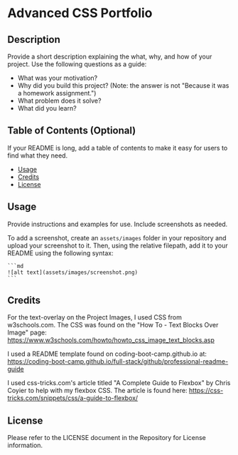 # Advanced CSS Portfolio

## Description

Provide a short description explaining the what, why, and how of your project. Use the following questions as a guide:

- What was your motivation?
- Why did you build this project? (Note: the answer is not "Because it was a homework assignment.")
- What problem does it solve?
- What did you learn?

## Table of Contents (Optional)

If your README is long, add a table of contents to make it easy for users to find what they need.

- [Usage](#usage)
- [Credits](#credits)
- [License](#license)


## Usage

Provide instructions and examples for use. Include screenshots as needed.

To add a screenshot, create an `assets/images` folder in your repository and upload your screenshot to it. Then, using the relative filepath, add it to your README using the following syntax:

    ```md
    ![alt text](assets/images/screenshot.png)
    ```

## Credits

For the text-overlay on the Project Images, I used CSS from w3schools.com.  The CSS was found on the "How To - Text Blocks Over Image" page: https://www.w3schools.com/howto/howto_css_image_text_blocks.asp 

I used a README template found on coding-boot-camp.github.io at: https://coding-boot-camp.github.io/full-stack/github/professional-readme-guide 

I used css-tricks.com's article titled "A Complete Guide to Flexbox" by Chris Coyier to help with my flexbox CSS.  The article is found here: https://css-tricks.com/snippets/css/a-guide-to-flexbox/ 



## License

Please refer to the LICENSE document in the Repository for License information.
